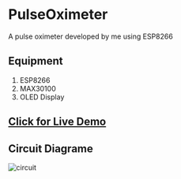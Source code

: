 # PulseOximeter
A pulse oximeter developed by me using ESP8266

## Equipment
1. ESP8266
2. MAX30100
3. OLED Display

## [Click for Live Demo](https://www.dropbox.com/s/5ze0w2w7u7byrie/Oximeter.MOV?dl=0)

## Circuit Diagrame

![circuit](https://user-images.githubusercontent.com/102870087/210272428-ea82adb4-f5e7-4ee1-b7bd-489c9ed24c45.png)
